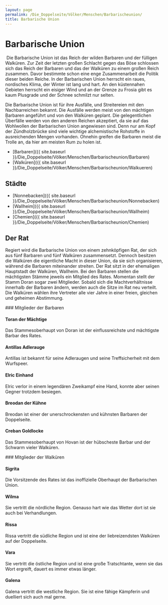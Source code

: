 ```yaml
---
layout: page
permalink: /Die_Doppelseite/Völker/Menschen/Barbarischeunion/
title: Barbarische Union
---
```


# Barbarische Union

<img alt="" src="{{ site.baseurl }}/assets/images/wappen/nrm/barbarischeunion.jpg" />
Die Barbarische Union ist das Reich der wilden Barbaren und der fülligen Walküren. Zur Zeit der letzten großen Schlacht gegen das Böse schlossen sich das Reich der Barbaren und das der Walküren zu einem großen Reich zusammen. Davor bestimmte schon eine enge Zusammenarbeit die Politik dieser beiden Reiche. In der Barbarischen Union herrscht ein raues, nordisches Klima, der Winter ist lang und hart. An den küstennahen Gebieten herrscht ein eisiger Wind und an der Grenze zu Frosia gibt es kaum Plusgrade und der Schnee schmilzt nur selten.

Die Barbarische Union ist für ihre Ausfälle, und Streitereien mit den Nachbarreichen bekannt. Die Ausfälle werden meist von den mächtigen Barbaren angeführt und von den Walküren geplant. Die gelegentlichen Überfälle werden von den anderen Reichen akzeptiert, da sie auf das Wohlwollen der Barbarischen Union angewiesen sind. Denn nur am Kopf der Zündholzbrücke sind viele wichtige alchemistische Rohstoffe in ausreichenden Mengen vorhanden. Ohnehin greifen die Barbaren meist die Trolle an, da hier am meisten Rum zu holen ist. 

- [Barbaren]({{ site.baseurl }}/Die_Doppelseite/Völker/Menschen/Barbarischeunion/Barbaren)
- [Walküren]({{ site.baseurl }}/Die_Doppelseite/Völker/Menschen/Barbarischeunion/Walkueren)

## Städte

- [Nonnebacken]({{ site.baseurl }}/Die_Doppelseite/Völker/Menschen/Barbarischeunion/Nonnebacken)
- [Wallheim]({{ site.baseurl }}/Die_Doppelseite/Völker/Menschen/Barbarischeunion/Wallheim)
- [Chemien]({{ site.baseurl }}/Die_Doppelseite/Völker/Menschen/Barbarischeunion/Chemien)

## Der Rat

Regiert wird die Barbarische Union von einem zehnköpfigen Rat, der sich aus fünf Barbaren und fünf Walküren zusammensetzt. Dennoch besitzen die Walküren die eigentliche Macht in dieser Union, da sie sich organisieren, während die Barbaren miteinander streiten. Der Rat sitzt in der ehemaligen Hauptstadt der Walküren, Wallheim. Bei den Barbaren stellen die mächtigsten Stämme jeweils ein Mitglied des Rates. Momentan stellt der Stamm Doran sogar zwei Mitglieder. Sobald sich die Machtverhältnisse innerhalb der Barbaren ändern, werden auch die Sitze im Rat neu verteilt. Die Walküren wählen ihre Vertreter alle vier Jahre in einer freien, gleichen und geheimen Abstimmung.

<div class="floatboxes">
<div class="col">
### Mitglieder der Barbaren

#### Toran der Mächtige

Das Stammesoberhaupt von Doran ist der einflussreichste und mächtigste Barbar des Rates.

#### Antillas Adlerauge

Antillas ist bekannt für seine Adleraugen und seine Treffsicherheit mit dem Wurfspeer.

#### Elric Einhand

Elric verlor in einem legendären Zweikampf eine Hand, konnte aber seinen Gegner trotzdem besiegen.

#### Breodan der Kühne

Breodan ist einer der unerschrockensten und kühnsten Barbaren der Doppelseite.

#### Creban Goldlocke

Das Stammesoberhaupt von Hovan ist der hübscheste Barbar und der Schwarm vieler Walküren.

</div>
<div class="col">
### Mitglieder der Walküren

#### Sigrita

Die Vorsitzende des Rates ist das inoffizielle Oberhaupt der Barbarischen Union.

#### Wilma

Sie vertritt die nördliche Region. Genauso hart wie das Wetter dort ist sie auch bei Verhandlungen.

#### Rissa

Rissa vertritt die südliche Region und ist eine der liebreizendsten Walküren auf der Doppelseite.

#### Vara

Sie vertritt die östliche Region und ist eine große Tratschtante, wenn sie das Wort ergreift, dauert es immer etwas länger.

#### Galena

Galena vertritt die westliche Region. Sie ist eine fähige Kämpferin und duelliert sich auch mal gerne.

</div>
</div>


